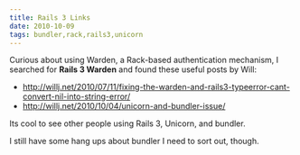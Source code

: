 ```yaml
---
title: Rails 3 Links
date: 2010-10-09
tags: bundler,rack,rails3,unicorn
---
```

Curious about using Warden, a Rack-based authentication mechanism, I searched for **Rails 3 Warden** and found these useful posts by Will:

* <http://willj.net/2010/07/11/fixing-the-warden-and-rails3-typeerror-cant-convert-nil-into-string-error/>
* <http://willj.net/2010/10/04/unicorn-and-bundler-issue/>

Its cool to see other people using Rails 3, Unicorn, and bundler.

I still have some hang ups about bundler I need to sort out, though.

